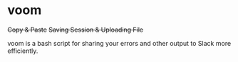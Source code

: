 # voom

~~Copy & Paste~~
~~Saving Session & Uploading File~~

voom is a bash script for sharing your errors and other output to Slack more efficiently.
